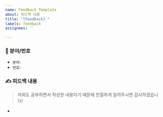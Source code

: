 ```yaml
---
name: Feedback Template
about: 피드백 내용
title: "[Feedback] "
labels: feedback
assignees: ''

---
```


<!--
제목은 분야와 번호의 조합으로 부탁드립니다.

제목 예시(파이썬 1번):
[Feedback] Python #1
-->
### 📌 분야/번호

<!--
피드백 주실 분야와 번호를 작성해주세요.
분야는 아래에서 선택해주시고 번호는 질문 번호를 참고해주세요.
→ Statistics/Math, Machine Learning, Deep Learning, Python, Network, Operating System, Data Structure, Algorithm 중 1택

작성 예시:
- `분야`: Statstics/Math
- `번호`: 1
-->

- `분야`:
- `번호`: 


### ✍  피드백 내용

> 저희도 공부하면서 작성한 내용이기 때문에 친절하게 알려주시면 감사하겠습니다!

-

